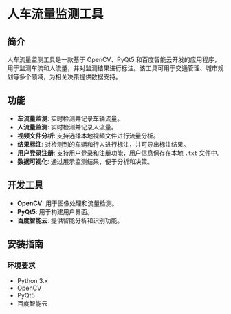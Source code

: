 # 人车流量监测工具

## 简介
人车流量监测工具是一款基于 OpenCV、PyQt5 和百度智能云开发的应用程序，用于监测车流和人流量，并对监测结果进行标注。该工具可用于交通管理、城市规划等多个领域，为相关决策提供数据支持。

## 功能
- **车流量监测**: 实时检测并记录车辆流量。
- **人流量监测**: 实时检测并记录人流量。
- **视频文件分析**: 支持选择本地视频文件进行流量分析。
- **结果标注**: 对检测到的车辆和行人进行标注，并可导出标注结果。
- **用户登录注册**: 支持用户登录和注册功能，用户信息保存在本地 `.txt` 文件中。
- **数据可视化**: 通过展示监测结果，便于分析和决策。

## 开发工具
- **OpenCV**: 用于图像处理和流量检测。
- **PyQt5**: 用于构建用户界面。
- **百度智能云**: 提供智能分析和识别功能。

## 安装指南

### 环境要求
- Python 3.x
- OpenCV
- PyQt5
- 百度智能云
